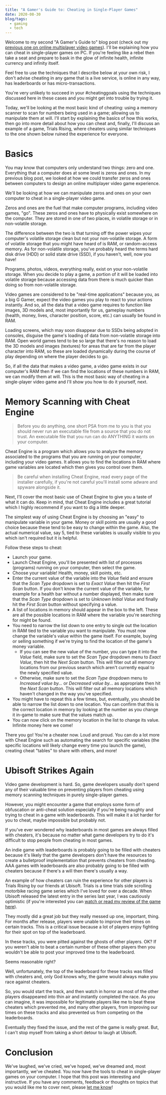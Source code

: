 ```yaml
---
title: "A Gamer's Guide to: Cheating in Single-Player Games"
date: 2020-08-30
blog/tags:
  - gaming
  - tech
---
```


Welcome to my second "A Gamer's Guide to" blog post (check out my [previous one on online multiplayer video games](/blog/2020-08-22/)). I'll be explaining how you can cheat in single-player games on PC. If you're feeling like a rebel then take a seat and prepare to bask in the glow of infinite health, infinite currency and infinity itself.

Feel free to use the techniques that I describe below at your own risk, I don't advise cheating in any game that is a live service, is online in any way, has leaderboards or has micro-transactions.

You're very unlikely to succeed in your #cheatinggoals using the techniques discussed here in these cases and you might get into trouble by trying it.

Today, we'll be looking at the most basic kind of cheating: using a memory scanner to scan for numbers being used in a game; allowing us to manipulate them at will. I'll start by explaining the basics of how this works, then go into more detail about how you can cheat and, finally, I'll discuss an example of a game, Trials Rising, where cheaters using similar techniques to the one shown below ruined the experience for everyone.

# Basics

You may know that computers only understand two things: zero and one. Everything that a computer does at some level is zeros and ones. In my previous blog post, we looked at how we could transfer zeros and ones between computers to design an online multiplayer video game experience.

We'll be looking at how we can manipulate zeros and ones on your own computer to cheat in a single-player video game.

Zeros and ones are the fuel that make computer programs, including video games, "go". These zeros and ones have to physically exist somewhere on the computer. They are stored in one of two places, in volatile storage or in non-volatile storage.

The difference between the two is that turning off the power wipes your computer's volatile storage clean but not your non-volatile storage. A form of volatile storage that you might have heard of is RAM, or random-access memory. As for non-volatile storage, you've probably heard the terms hard disk drive (HDD) or solid state drive (SSD), if you haven't, well, now you have!

Programs, photos, videos, everything really, exist on your non-volatile storage. When you decide to play a game, a portion of it will be loaded into volatile storage because accessing data from there is much quicker than doing so from non-volatile storage.

Video games are considered to be "real-time applications" because you, as a big G Gamer, expect the video games you play to react to your actions instantly. And so, all the data that a video game requires to function like images, 3D models and, most importantly for us, gameplay numbers (health, money, lives, character position, score, etc.) can usually be found in RAM.

Loading screens, which may soon disappear due to SSDs being adopted in consoles, disguise the game's loading of data from non-volatile storage into RAM. Open world games tend to be so large that there's no reason to load the 3D models and images (textures) for areas that are far from the player character into RAM, so these are loaded dynamically during the course of play depending on where the player decides to go.

So, if all the data that makes a video game, a video game exists in our computer's RAM then if we can find the locations of these numbers in RAM, we can modify them at will. This is the most basic way of cheating in a single-player video game and I'll show you how to do it yourself, next.

# Memory Scanning with Cheat Engine

> Before you do anything, one short PSA from me to you is that you should never run an executable file from a source that you do not trust. An executable file that you run can do ANYTHING it wants on your computer.

Cheat Engine is a program which allows you to analyze the memory associated to the programs that you are running on your computer, including your video games. It allows you to find the locations in RAM where game variables are located which then gives you control over them.

> Be careful when installing Cheat Engine, read every page of the installer carefully, if you're not careful you'll install some adware and spyware alongside it.

Next, I'll cover the most basic use of Cheat Engine to give you a taste of what it can do. Keep in mind, that Cheat Engine includes a great tutorial which I highly recommend if you want to dig a little deeper.

The simplest way of using Cheat Engine is by choosing an "easy" to manipulate variable in your game. Money or skill points are usually a good choice because these tend to be easy to change within the game. Also, the actual numerical value, say 5, tied to these variables is usually visible to you which isn't required but it is helpful.

Follow these steps to cheat:

- Launch your game.
- Launch Cheat Engine, you'll be presented with list of processes (programs) running on your computer, then select the game.
- Choose your variable! Health, money, skill points, etc.
- Enter the current value of the variable into the _Value_ field and ensure that the _Scan Type_ dropdown is set to _Exact Value_ then hit the _First Scan_ button. If you don't know the current value of the variable, for example for a health bar without a number displayed, then make sure that the _Scan Type_ dropdown is set to _Unknown Initial Value_ and finally hit the _First Scan_ button without specifying a value.
- A list of locations in memory should appear in the box to the left. These are all the possible locations in RAM where the variable you're searching for might be found.
- You need to narrow the list down to one entry to single out the location in RAM tied to the variable you want to manipulate. You must now change the variable's value within the game itself. For example, buying or selling something if we're trying to find the location of the game's money variable.
  - If you can see the new value of the number, you can type it into the _Value_ field, make sure to set the _Scan Type_ dropdown menu to _Exact Value_, then hit the _Next Scan_ button. This will filter out all memory locations from our previous search which aren't currently equal to the newly specified value.
  - Otherwise, make sure to set the _Scan Type_ dropdown menu to _Increased value by..._ or _Decreased value by..._ as appropriate then hit the _Next Scan_ button. This will filter out all memory locations which haven't changed in the way you've specified.
- You might have to repeat this a few times, but, eventually, you should be able to narrow the list down to one location. You can confirm that this is the correct location in memory by looking at the number as you change it in-game to make sure that the values match up.
- You can now click on the memory location in the list to change its value. Infinite money here we come!

There you go! You're a cheater now. Loud and proud. You can do a lot more with Cheat Engine such as automating the search for specific variables (the specific locations will likely change every time you launch the game), creating cheat "tables" to share with others, and more!

# Ubisoft Strikes Again

Video game development is hard. So, game developers usually don't spend any of their valuable time on preventing players from cheating using memory scanning techniques in purely single-player games.

However, you might encounter a game that employs some form of obfuscation or anti-cheat solution especially if you're being naughty and trying to cheat in a game with leaderboards. This will make it a lot harder for you to cheat, maybe impossible but probably not.

If you've ever wondered why leaderboards in most games are always filled with cheaters, it's because no matter what game developers try to do it's difficult to stop people from cheating in most games.

An indie game with leaderboards is probably going to be filled with cheaters because it's likely that the game developers don't have the resources to create a bulletproof implementation that prevents cheaters from cheating. AAA games with leaderboards are also probably going to be filled with cheaters because if there's a will then there's usually a way.

An example of how cheaters can ruin the experience for other players is Trials Rising by our friends at Ubisoft. Trials is a time trials side scrolling motorbike racing game series which I've loved for over a decade. When Ubisoft released the latest entry in the series last year, I was cautiously optimistic (if you're interested you can [watch or read my review of the game here](/reviews/2019-03-13/)).

They mostly did a great job but they really messed up one, important, thing. For months after release, players were unable to improve their times on certain tracks. This is a critical issue because a lot of players enjoy fighting for their spot on top of the leaderboard.

In these tracks, you were pitted against the ghosts of other players. OK? If you weren't able to beat a certain number of these other players then you wouldn't be able to post your improved time to the leaderboard.

Seems reasonable right?

Well, unfortunately, the top of the leaderboard for these tracks was filled with cheaters and, only God knows why, the game would always make you race against cheaters.

So, you would start the track, and then watch in horror as most of the other players disappeared into thin air and instantly completed the race. As you can imagine, it was impossible for legitimate players like me to beat these cheaters which prevented me, and many other players, from improving our times on these tracks and also prevented us from competing on the leaderboards.

Eventually they fixed the issue, and the rest of the game is really great. But, I can't stop myself from taking a short detour to laugh at Ubisoft.

# Conclusion

We've laughed, we've cried, we've hoped, we've dreamed and, most importantly, we've cheated. You now have the tools to cheat in single-player games on your computer. I hope that this post was interesting and instructive. If you have any comments, feedback or thoughts on topics that you would like me to cover next, please [let me know](mailto:me@strategineer.com)!
